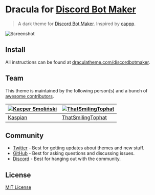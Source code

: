 # Dracula for [Discord Bot Maker](https://store.steampowered.com/app/682130/Discord_Bot_Maker)

> A dark theme for [Discord Bot Maker](https://store.steampowered.com/app/682130/Discord_Bot_Maker).
> Inspired by [cappp](https://github.com/cappp/dbm-dracula-theme).

![Screenshot](./screenshot.png)

## Install

All instructions can be found at [draculatheme.com/discordbotmaker](https://draculatheme.com/discordbotmaker).

## Team

This theme is maintained by the following person(s) and a bunch of [awesome contributors](https://github.com/dracula/discordbotmaker/graphs/contributors).

| [![Kacper Smoliński](https://github.com/kacperleague9.png?size=100)](https://github.com/kacperleague9) | [![ThatSmilingTophat](https://github.com/ThatSmilingTophat.png?size=100)](https://github.com/ThatSmilingTophat) |
| ------------------------------------------------------------------------------------------------------ | --------------------------------------------------------------------------------------------------------------- |
| [Kaspian](https://github.com/kacperleague9)                                                   | [ThatSmilingTophat](https://github.com/ThatSmilingTophat)                                                       |

## Community

- [Twitter](https://twitter.com/draculatheme) - Best for getting updates about themes and new stuff.
- [GitHub](https://github.com/dracula/dracula-theme/discussions) - Best for asking questions and discussing issues.
- [Discord](https://draculatheme.com/discord-invite) - Best for hanging out with the community.

## License

[MIT License](./LICENSE)

